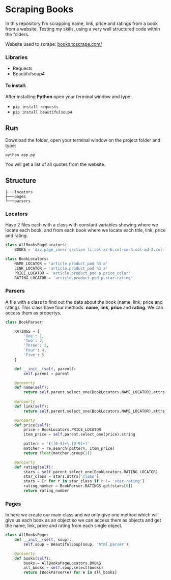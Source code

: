 # Scraping Books

In this repository I'm scrapping name, link, price and ratings from a book from a website. Testing my skills, using a very well structured code within the folders.

Website used to scrape: [books.toscrape.com/](https://books.toscrape.com/)

 ### Libraries

 * Requests
 * Beautifulsoup4

  #### To install:
  After installing **Python** open your terminal window and type:
  - ```pip install requests```
  - ```pip install beautifulsoup4```


## Run

Download the folder, open your terminal window on the project folder and type:
```
python app.py
```

You will get a list of all quotes from the website.


## Structure

```
├───locators
├───pages
└───parsers
```

### Locators

Have 2 files each with a class with constant variables showing where we locate each book, and from each book where we locate each title, link, price and rating.

```python
class AllBooksPageLocators:
    BOOKS = 'div.page_inner section li.col-xs-6.col-sm-4.col-md-3.col-lg-3'
```

```python
class BookLocators:
    NAME_LOCATOR = 'article.product_pod h3 a'
    LINK_LOCATOR = 'article.product_pod h3 a'
    PRICE_LOCATOR = 'article.product_pod p.price_color'
    RATING_LOCATOR = 'article.product_pod p.star-rating'
```

### Parsers

A file with a class to find out the data about the book (name, link, price and rating). This class have four methods: **name**, **link**, **price** and **rating**. We can access them as propertys.

```python
class BookParser:

    RATINGS = {
        'One': 1,
        'Two': 2,
        'Three': 3,
        'Four': 4,
        'Five': 5
    }

    def __init__(self, parent):
        self.parent = parent

    @property
    def name(self):
        return self.parent.select_one(BookLocators.NAME_LOCATOR).attrs['title']
    
    @property
    def link(self):
        return self.parent.select_one(BookLocators.NAME_LOCATOR).attrs['href']

    @property
    def price(self):
        price = BookLocators.PRICE_LOCATOR
        item_price = self.parent.select_one(price).string

        pattern = '£([0-9]+\.[0-9]+)'
        matcher = re.search(pattern, item_price)
        return float(matcher.group(1))

    @property
    def rating(self):
        stars = self.parent.select_one(BookLocators.RATING_LOCATOR)
        star_class = stars.attrs['class']
        stars = [r for r in star_class if r != 'star-rating']
        rating_number = BookParser.RATINGS.get(stars[0])
        return rating_number
```

### Pages

In here we create our main class and we only give one method which will give us each book as an object so we can access them as objects and get the name, link, price and rating from each single object.

```python
class AllBooksPage:
    def __init__(self, soup):
        self.soup = BeautifulSoup(soup, 'html.parser')

    @property
    def books(self):
        books = AllBooksPageLocators.BOOKS
        all_books = self.soup.select(books)
        return [BookParser(e) for e in all_books]
```